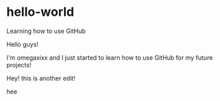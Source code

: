 # hello-world
Learning how to use GitHub

Hello guys! 

I'm omegaxixx and I just started to learn how to use GitHub for my future projects!

Hey! this is another edit!

hee

